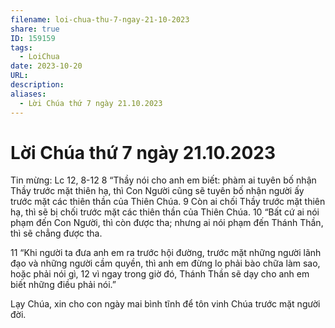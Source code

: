 ```yaml
---
filename: loi-chua-thu-7-ngay-21-10-2023
share: true
ID: 159159
tags:
  - LoiChua
date: 2023-10-20
URL: 
description: 
aliases:
  - Lời Chúa thứ 7 ngày 21.10.2023
---
```


# Lời Chúa thứ 7 ngày 21.10.2023

Tin mừng: Lc 12, 8-12
8 “Thầy nói cho anh em biết: phàm ai tuyên bố nhận Thầy trước mặt thiên hạ, thì Con Người cũng sẽ tuyên bố nhận người ấy trước mặt các thiên thần của Thiên Chúa. 9 Còn ai chối Thầy trước mặt thiên hạ, thì sẽ bị chối trước mặt các thiên thần của Thiên Chúa. 10 “Bất cứ ai nói phạm đến Con Người, thì còn được tha; nhưng ai nói phạm đến Thánh Thần, thì sẽ chẳng được tha.

11 “Khi người ta đưa anh em ra trước hội đường, trước mặt những người lãnh đạo và những người cầm quyền, thì anh em đừng lo phải bào chữa làm sao, hoặc phải nói gì, 12 vì ngay trong giờ đó, Thánh Thần sẽ dạy cho anh em biết những điều phải nói.”

Lạy Chúa, xin cho con ngày mai bình tĩnh để tôn vinh Chúa trước mặt người đời.